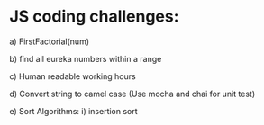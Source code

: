 JS coding challenges:
=====================


  a) FirstFactorial(num) 
  
  b) find all eureka numbers within a range 
  
  c) Human readable working hours 
  
  d) Convert string to camel case (Use mocha and chai for unit test) 
  
  e) Sort Algorithms: i) insertion sort
